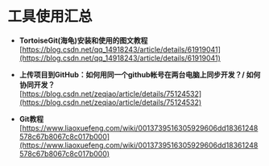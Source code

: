 # 工具使用汇总 #
- **TortoiseGit(海龟)安装和使用的图文教程**  
[https://blog.csdn.net/qq_14918243/article/details/61919041](https://blog.csdn.net/qq_14918243/article/details/61919041)      

- **上传项目到GitHub：如何用同一个github帐号在两台电脑上同步开发？/ 如何协同开发？**      
[https://blog.csdn.net/zeqiao/article/details/75124532](https://blog.csdn.net/zeqiao/article/details/75124532)       

- **Git教程**  
[https://www.liaoxuefeng.com/wiki/0013739516305929606dd18361248578c67b8067c8c017b000](https://www.liaoxuefeng.com/wiki/0013739516305929606dd18361248578c67b8067c8c017b000)



